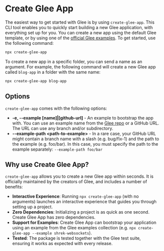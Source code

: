 # Create Glee App

The easiest way to get started with Glee is by using `create-glee-app`. This CLI tool enables you to quickly start building a new Glee application, with everything set up for you. You can create a new app using the default Glee template, or by using one of the [official Glee examples](https://github.com/asyncapi/glee/tree/master/examples). To get started, use the following command:

```bash
npx create-glee-app
```

To create a new app in a specific folder, you can send a name as an argument. For example, the following command will create a new Glee app called `blog-app` in a folder with the same name:

```bash
npx create-glee-app blog-app
```

## Options

`create-glee-app` comes with the following options:

- **-e, --example [name]|[github-url]** - An example to bootstrap the app with. You can use an example name from the [Glee repo](https://github.com/asyncapi/glee/tree/master/examples) or a GitHub URL. The URL can use any branch and/or subdirectory.
- **--example-path &lt;path-to-example&gt;** - In a rare case, your GitHub URL might contain a branch name with a slash (e.g. bug/fix-1) and the path to the example (e.g. foo/bar). In this case, you must specify the path to the example separately: `--example-path foo/bar`

## Why use Create Glee App?

`create-glee-app` allows you to create a new Glee app within seconds. It is officially maintained by the creators of Glee, and includes a number of benefits:

- **Interactive Experience**: Running `npx create-glee-app` (with no arguments) launches an interactive experience that guides you through setting up a project.
- **Zero Dependencies**: Initializing a project is as quick as one second. Create Glee App has zero dependencies.
- **Support for Examples**: Create Glee App can bootstrap your application using an example from the Glee examples collection (e.g. `npx create-glee-app --example shrek-websockets`).
- **Tested**: The package is tested together with the Glee test suite, ensuring it works as expected with every release.
